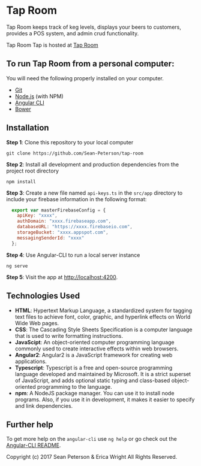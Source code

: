 # Tap Room
Tap Room keeps track of keg levels, displays your beers to customers, provides a POS system, and admin crud functionality.

Tap Room Tap is hosted at [Tap Room](https://kegger-cee7b.firebaseapp.com/pos)

## To run Tap Room from a personal computer:

You will need the following properly installed on your computer.

* [Git](https://git-scm.com/)
* [Node.js](https://nodejs.org/) (with NPM)
* [Angular CLI](https://ember-cli.com/)
* [Bower](https://bower.io/)

## Installation

**Step 1**: Clone this repository to your local computer

```console
git clone https://github.com/Sean-Peterson/tap-room
```

**Step 2**: Install all development and production dependencies from the project root directory

```console
npm install
```

**Step 3**: Create a new file named `api-keys.ts` in the `src/app` directory to include your firebase information in the following format:

```js
  export var masterFirebaseConfig = {
    apiKey: "xxxx",
    authDomain: "xxxx.firebaseapp.com",
    databaseURL: "https://xxxx.firebaseio.com",
    storageBucket: "xxxx.appspot.com",
    messagingSenderId: "xxxx"
  };
```

**Step 4**: Use Angular-CLI to run a local server instance

```console
ng serve
```

**Step 5**: Visit the app at [http://localhost:4200](http://localhost:4200).


## Technologies Used
  * **HTML**: Hypertext Markup Language, a standardized system for tagging text files to achieve font, color, graphic, and hyperlink effects on World Wide Web pages.
  * **CSS**: The Cascading Style Sheets Specification is a computer language that is used to write formatting instructions.
  * **JavaScipt**: An object-oriented computer programming language commonly used to create interactive effects within web browsers.
  * **Angular2**: Angular2 is a JavaScript framework for creating web applications.
  * **Typescript**: Typescript is a free and open-source programming language developed and maintained by Microsoft. It is a strict superset of JavaScript, and adds optional static typing and class-based object-oriented programming to the language.
  * **npm**: A NodeJS package manager. You can use it to install node programs. Also, if you use it in development, it makes it easier to specify and link dependencies.


## Further help

To get more help on the `angular-cli` use `ng help` or go check out the [Angular-CLI README](https://github.com/angular/angular-cli/blob/master/README.md).

Copyright (c) 2017 Sean Peterson & Erica Wright All Rights Reserved.
